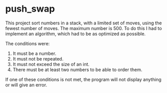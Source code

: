 # push_swap
This project sort numbers in a stack, with a limited set of moves, using the fewest number of moves. The maximum number is 500. To do this I had to implement an algorithm, which had to be as optimized as possible.

The conditions were: 
1. It must be a number.
2. It must not be repeated.
3. It must not exceed the size of an int.
4. There must be at least two numbers to be able to order them.

If one of these conditions is not met, the program will not display anything or will give an error.
